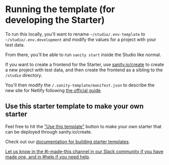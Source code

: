 # Running the template (for developing the Starter)

To run this locally, you'll want to rename `~/studio/.env-template` to `~/studio/.env.development` and modify the values for a project with your test data.

From there, you'll be able to run `sanity start` inside the Studio like normal.

If you want to create a frontend for the Starter, use [sanity.io/create](https://create.sanity.io) to create a new project with test data, and then create the frontend as a sibling to the `/studio` directory.

You'll then modify the `/.sanity-template/manifest.json` to describe the new site for Netlify following [the official guide](https://www.sanity.io/guides/creating-a-1-click-sanity-starter-project#creating-metadata-and-deployment-information-in-sanity-templatejson-977da85223dc).

## Use this starter template to make your own starter

Feel free to hit the [”Use this template”](https://github.com/sanity-io/sanity-template-personal-crm/generate) button to make your own starter that can be deployed through sanity.io/create.

Check out our [documentation for building starter templates](https://www.sanity.io/docs/starter-templates).

[Let us know in the #i-made-this channel in our Slack community if you have made one, and in #help if you need help](https://slack.sanity.io).

